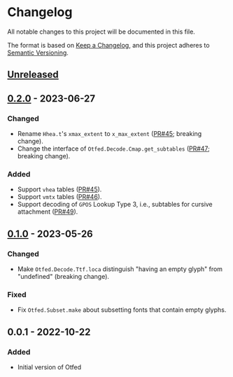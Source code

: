 # Changelog

All notable changes to this project will be documented in this file.

The format is based on [Keep a Changelog](http://keepachangelog.com/en/1.0.0/), and this project adheres to [Semantic Versioning](http://semver.org/spec/v2.0.0.html).


## [Unreleased]

## [0.2.0] - 2023-06-27
### Changed
- Rename `Hhea.t`'s `xmax_extent` to `x_max_extent` ([PR\#45](https://github.com/gfngfn/otfed/pull/45); breaking change).
- Change the interface of `Otfed.Decode.Cmap.get_subtables` ([PR\#47](https://github.com/gfngfn/otfed/pull/47); breaking change).

### Added
- Support `vhea` tables ([PR\#45](https://github.com/gfngfn/otfed/pull/45)).
- Support `vmtx` tables ([PR\#46](https://github.com/gfngfn/otfed/pull/46)).
- Support decoding of `GPOS` Lookup Type 3, i.e., subtables for cursive attachment ([PR\#49](https://github.com/gfngfn/otfed/pull/49)).

## [0.1.0] - 2023-05-26
### Changed
- Make `Otfed.Decode.Ttf.loca` distinguish "having an empty glyph" from "undefined" (breaking change).

### Fixed
- Fix `Otfed.Subset.make` about subsetting fonts that contain empty glyphs.

## 0.0.1 - 2022-10-22
### Added
- Initial version of Otfed


  [Unreleased]: https://github.com/gfngfn/otfed/compare/0.2.0...HEAD
  [0.2.0]: https://github.com/gfngfn/otfed/compare/0.1.0...0.2.0
  [0.1.0]: https://github.com/gfngfn/otfed/compare/0.0.1...0.1.0
